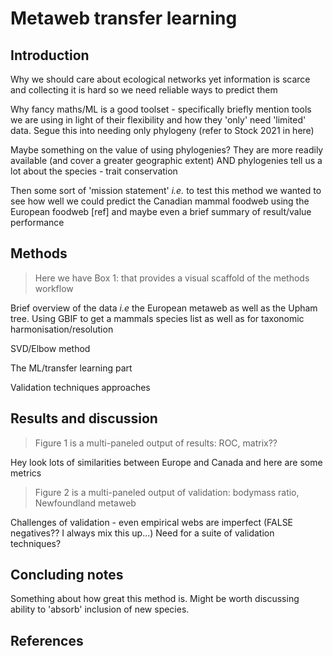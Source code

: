 # Metaweb transfer learning

## Introduction

Why we should care about ecological networks yet information 
is scarce and collecting it is hard so we need reliable ways 
to predict them

Why fancy maths/ML is a good toolset - specifically briefly 
mention tools we are using in light of their flexibility and 
how they 'only' need 'limited' data. Segue this into needing 
only phylogeny (refer to Stock 2021 in here)

Maybe something on the value of using phylogenies? They are 
more readily available (and cover a greater geographic 
extent) AND phylogenies tell us a lot about the species - 
trait conservation

Then some sort of 'mission statement' *i.e.* to test this 
method we wanted to see how well we could predict the Canadian 
mammal foodweb using the European foodweb [ref]
and maybe even a brief 
summary of result/value performance

## Methods

> Here we have Box 1: that provides a visual scaffold of the 
> methods workflow

Brief overview of the data *i.e* the European metaweb as well 
as the Upham tree. Using GBIF to get a mammals species list as 
well as for taxonomic harmonisation/resolution

SVD/Elbow method

The ML/transfer learning part

Validation techniques approaches

## Results and discussion

> Figure 1 is a multi-paneled output of results: ROC, matrix??

Hey look lots of similarities between Europe and Canada and 
here are some metrics

> Figure 2 is a multi-paneled output of validation: bodymass 
> ratio, Newfoundland metaweb

Challenges of validation - even empirical webs are imperfect 
(FALSE negatives?? I always mix this up...) Need for a suite 
of validation techniques?

## Concluding notes

Something about how great this method is. Might be worth 
discussing ability to 'absorb' inclusion of new species. 

## References